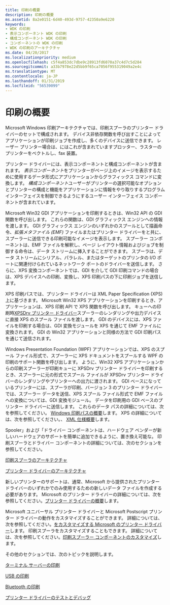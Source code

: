 ```yaml
---
title: 印刷の概要
description: 印刷の概要
ms.assetid: 8a2e0151-6d40-493d-9757-42350a9e6220
keywords:
- WDK の印刷
- 表示コンポーネント WDK の印刷
- 構成コンポーネント WDK の印刷
- コンポーネントの WDK の印刷
- WDK の印刷のアーキテクチャ
ms.date: 04/20/2017
ms.localizationpriority: medium
ms.openlocfilehash: c5f4a853dc7dbe9c28913fd6070a37c4d7c5d284
ms.sourcegitcommit: a33b7978e22d5bb9f65ca7056f955319049a2e4c
ms.translationtype: MT
ms.contentlocale: ja-JP
ms.lasthandoff: 01/31/2019
ms.locfileid: "56539099"
---
```

# <a name="introduction-to-printing"></a>印刷の概要

Microsoft Windows 印刷アーキテクチャでは、印刷スプーラのプリンター ドライバーのセットで構成されます。 デバイス非依存関数を呼び出すことによってアプリケーションが印刷ジョブを作成し、多くのデバイスに送信できます。 レーザー プリンター場合は、にはこれが含まれていますプロッター、ラスターのプリンターをベクトルし、fax 装置。

プリンター ドライバーには、表示コンポーネントと構成コンポーネントが含まれます。 *表示コンポーネント*をプリンターがページ上のイメージを表示するために使用するデータ形式にアプリケーションからグラフィックス コマンドに変換します。 *構成コンポーネント*ユーザーがプリンターの選択可能なオプションとプリンターの構成と機能をアプリケーションに情報をやり取りするプログラム インターフェイスを制御できるようにするユーザー インターフェイス コンポーネントが含まれています。

Microsoft Win32 GDI アプリケーションを印刷するときは、Win32 API の GDI 関数を呼び出します。 これらの関数は、GDI グラフィックス エンジンへの情報を渡します。 GDI グラフィックス エンジンのいずれかのスプールとして描画命令、*拡張メタファイル (EMF)* ファイルまたはプリンター ドライバーをと共に、スプーラーに送信できる印刷可能なイメージを表示します。 スプーラー コンポーネントは、EMF ファイルを解釈し、ページ レイアウト情報およびジョブを制御する命令は、データ ストリームに挿入することができます。 スプーラは、データ ストリームにシリアル、パラレル、またはターゲットのプリンタの I/O ポートに関連付けられているネットワーク ポートのドライバーを送信します。 さらに、XPS 変換コンポーネントでは、GDI を介して GDI 印刷コマンドの場合は、XPS デバイスへの印刷、変換し、XPS 印刷パスの下に印刷ジョブを送信します。

XPS 印刷パスでは、プリンター ドライバーは XML Paper Specification (XPS) 上に基づきます。 Microsoft Win32 XPS アプリケーションを印刷するとき、アプリケーションは、XPS 印刷 API で XPS 関数を呼び出します。 キューへの印刷時[XPSDrv プリンター ドライバー](xpsdrv-printer-drivers.md)スプーラーのレンダリングや出力デバイスに直接 XPS のスプール ファイルを渡します。 GDI のデバイスには、XPS ファイルを印刷する場合は、GDI 変換モジュールを XPS を通じて EMF ファイルに変換されます。 GDI の Win32 アプリケーションと同様の方法で GDI 印刷パスを通じて送信されます。

Windows Presentation Foundation (WPF) アプリケーションでは、XPS のスプール ファイル形式で、スプーラーに XPS ドキュメントをスプールする WPF の印刷のサポート関数を呼び出します。 ように、Win32 XPS アプリケーションからの印刷スプーラーが印刷キューに XPSDrv プリンター ドライバーを印刷するとき、スプーラーに元の形式でスプール ファイルが XPSDrv プリンター ドライバーのレンダリングやプリンターへの出力に渡されます。 GDI ベースになっているプリンターには、スプーラが印刷、バージョン 3 のプリンター ドライバーでは、スプーラー データを送信、XPS スプール ファイル形式で EMF ファイルへの変換については、GDI 変換モジュール。 データを印刷用の GDI ベースのプリンター ドライバーに送信します。 これらのデータ パスの詳細については、次を参照してください。 [Windows 印刷パスの概要](windows-print-path-overview.md)します。 XPS の詳細については、次を参照してください。、 [XML 仕様概要](https://msdn.microsoft.com/library/windows/hardware/dn641615)します。

Spooler」および「ドライバー コンポーネントは、ハードウェア ベンダーが新しいハードウェアのサポートを簡単に追加できるように、置き換え可能な。 印刷スプーラとドライバー コンポーネントの詳細については、次のセクションを参照してください。

[印刷スプーラのアーキテクチャ](print-spooler-architecture.md)

[プリンター ドライバーのアーキテクチャ](printer-driver-architecture.md)

新しいプリンターのサポートは、通常、Microsoft から提供されたプリンター ドライバーのいずれかでのみ使用するための新しいデータ ファイルを作成する必要があります。 Microsoft のプリンター ドライバーの詳細については、次を参照してください。[プリンター ドライバーの概要](printer-driver-overview.md)します。

Microsoft ユニバーサル プリンター ドライバーと Microsoft Postscript プリンター ドライバーの動作をカスタマイズすることができます。 詳細については、次を参照してください。[をカスタマイズする Microsoft のプリンター ドライバー](customizing-microsoft-s-printer-drivers.md)します。 印刷スプーラをカスタマイズすることもできます。 詳細については、次を参照してください。[印刷スプーラー コンポーネントのカスタマイズ](print-spooler-components.md)します。

その他のセクションでは、次のトピックを説明します。

[ターミナル サーバーの印刷](terminal-server-printing.md)

[USB の印刷](usb-printing.md)

[Bluetooth の印刷](bluetooth-printing.md)

[プリンター ドライバーのテストとデバッグ](printer-driver-testing-and-debugging.md)
